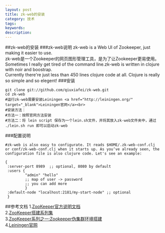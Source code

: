 ```yaml
---
layout: post
title: zk-web的安装
category: 技术
tags: 
keywords: 
description: 
---
```

##zk-web的安装
###zk-web说明
zk-web is a Web UI of Zookeeper, just making it easier to use.<br>
zk-web是一个Zookeeper的网页图形管理工具，是为了让Zookeeper更易使用。<br> 
Sometimes I really get tired of the command line.zk-web is written in clojure with noir and boostrap.<br>
Currently there're just less than 450 lines clojure code at all. Clojure is really so simple and so elegent!
###安装
```
git clone git://github.com/qiuxiafei/zk-web.git
cd zk-web
#运行zk-web需要安装Leiningen <a href="http://leiningen.org/" target="_blank">Leiningen官网</a><br>
#安装方法：
#方法一：按照官网方法安装
#方法二：将 lein script 保存为一个lein.sh文件，并将其放入zk-web文件夹中，通过 ./lein.sh run 即可以启动zk-web 
```
###配置说明
```
#zk-web is also easy to configurate. It reads $HOME/.zk-web-conf.clj or conf/zk-web-conf.clj when it starts up. As you‘ve already seen, the configuration file is also clojure code. Let's see an example:

{
 :server-port 8989  ;; optional, 8080 by default
 :users {
         "admin" "hello"
         ;; map of user -> password
         ;; you can add more
         }
 :default-node "localhost:2181/my-start-node" ;; optional
 }
```

##参考文档
1.<a href="https://zookeeper.apache.org/doc/trunk/index.html" target="_blank">ZooKeeper官方说明文档</a><br> 
2.<a href="http://blog.csdn.net/shatelang/article/details/7596007" target="_blank">ZooKeeper搭建系列集</a><br>
3.<a href="http://www.wangyuxiong.com/archives/51712" target="_blank">ZooKeeper系列之一:Zookeeper伪集群环境搭建</a><br>
4.<a href="http://leiningen.org/" target="_blank">Leiningen官网</a><br>


